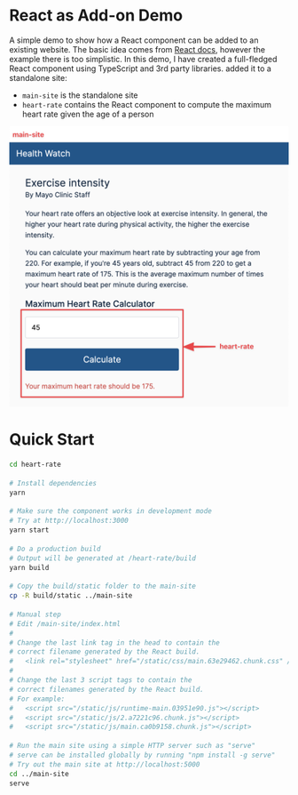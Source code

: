 # React as Add-on Demo

A simple demo to show how a React component can be added to an existing website.
The basic idea comes from
[React docs](https://reactjs.org/docs/add-react-to-a-website.html), however the
example there is too simplistic. In this demo, I have created a full-fledged
React component using TypeScript and 3rd party libraries. added it to a
standalone site:

- `main-site` is the standalone site
- `heart-rate` contains the React component to compute the maximum heart rate
  given the age of a person

![Screen Shot](assets/screenshot.png)

# Quick Start

```bash
cd heart-rate

# Install dependencies
yarn

# Make sure the component works in development mode
# Try at http://localhost:3000
yarn start

# Do a production build
# Output will be generated at /heart-rate/build
yarn build

# Copy the build/static folder to the main-site
cp -R build/static ../main-site

# Manual step
# Edit /main-site/index.html
#
# Change the last link tag in the head to contain the
# correct filename generated by the React build.
#   <link rel="stylesheet" href="/static/css/main.63e29462.chunk.css" /> 
#
# Change the last 3 script tags to contain the
# correct filenames generated by the React build.
# For example:
#   <script src="/static/js/runtime-main.03951e90.js"></script>
#   <script src="/static/js/2.a7221c96.chunk.js"></script>
#   <script src="/static/js/main.ca0b9158.chunk.js"></script>

# Run the main site using a simple HTTP server such as "serve"
# serve can be installed globally by running "npm install -g serve"
# Try out the main site at http://localhost:5000
cd ../main-site
serve
```

